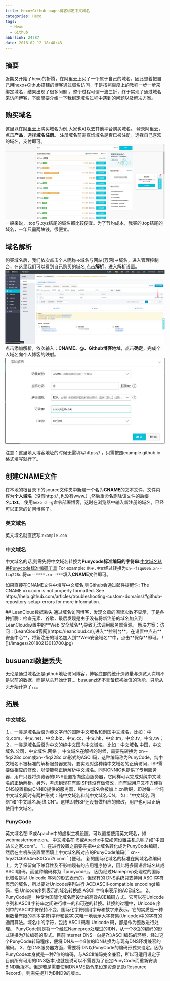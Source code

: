 ```yaml
---
title: Hexo+Github pages博客绑定中文域名
categories: Hexo
tags:
  - Hexo
  - Github
abbrlink: 24787
date: 2018-02-12 18:48:43
---
```

## 摘要
近期又开始了hexo的折腾，在阿里云上买了一个属于自己的域名，因此想着把自己用hexo+Github搭建的博客通过域名访问，于是按照百度上的教程一步一步来绑定域名，结果出现了很多问题 。整个过程可谓一波三折，终于实现了通过域名来访问博客，下面简要介绍一下我绑定域名过程中遇到的问题以及解决方案。
<!--more-->
## 购买域名
这里以在[阿里云](https://www.aliyun.com/)上购买域名为例,大家也可以去其他平台购买域名。
登录阿里云，点击**产品**，选择**域名注册**。
注册域名前需查询域名是否已被注册，选择自己喜欢的域名，支付即可。
![](/images/20180213014855.jpg)
一般来说，.top与.xyz结尾的域名都比较便宜。为了节约成本，我买的.top结尾的域名，一年只需两块钱，很便宜。
## 域名解析
购买域名后，我们依次点击个人昵称->域名与网站(万网)->域名，进入管理控制台，在这里我们可以看到自己购买的域名,点击**解析**，进入解析设置。
![](/images/20180212235815.jpg)
点击添加解析，依次输入：**CNAME、@、Github博客地址**，点击**确定**，完成个人域名向个人博客的映射。
![](/images/20180212230359.jpg)
<div class="note warning"><p>注意：这里填入博客地址的时候无需填写https:// ，只需按照example.github.io格式填写就行了。
</p></div>

## 创建CNAME文件
在本地的根目录下的source文件夹中新建一个名为**CNAME**的文本文件，文件内容为**个人域名**（没有http:// ,也没有www.）,然后重命名删除该文件的后缀名:**.txt**。
使用`hexo d -g`命令部署博客，这时在浏览器中输入新注册的域名，已经可以正常的访问博客了。

### 英文域名
英文域名就直接写:`example.con`
### 中文域名
中文域名的话,则需先将中文域名转换为**Punycode标准编码的字符串**:[中文域名转换Punycode标准编码工具](http://www.dh.vg/tools/zm.php)
For example:
`例子.中文`经过转换为`xn--fsqu00a.xn--fiq228c`
将`xn--****.xn--***`填入**CNAME**文件即可。
<div class="note danger"><p>如果直接在CNAME文件中填写中文域名,则Github会通过邮件提醒你:
The CNAME xxx.com is not properly formatted. See https://help.github.com/articles/troubleshooting-custom-domains/#github-repository-setup-errors for more information.
</p></div>
## LeanCloud数据丢失
通过域名访问博客，发现文章的阅读次数不显示，于是各种折腾：检查元素、谷歌，最后发现是由于没有将新注册的域名加入到LeanCloud设置中的**Web 安全域名**,导致无法调用服务器资源。
解决方案：访问：[LeanCloud官网](https://leancloud.cn),进入**控制台**，在设置中点击**安全中心**，将新注册的域名加入到**Web安全域名**中，点击**保存**即可。
![](/images/20180213013700.jpg)

## busuanzi数据丢失
无论是通过域名还是github地址访问博客，博客底部的统计浏览量与浏览人次均不是以前的数据，而是从头开始计算....
busuanzi还不具备统初始值的功能，只能从头开始计算了。。。

## 拓展
### 中文域名
１、一类是域名后缀为英文字母的国际中文域名和别国中文域名，比如：中文.com，中文.net，中文.biz，中文.cc，中文.hk，中文.tm，中文.tv，中文.tw；
２、一类是域名后缀为中文的纯中文国内中文域名，比如：中文域名.中国，中文域名.公司，中文域名.网络；
中文域名在解析的时候，需要先转换为 xn--fiq228c.com或xn--fiq228c.cn形式的ASCII码，这种编码称为PunyCode。纯中文域名不被标准的解析服务器支持，要实现对这种纯中文域名的正确访问，ISP需要做相应的修改，以便能够正确解析中文域名。同时CNNIC也提供了专用服务器，用户只要将浏览器的DNS设置指向这台服务器，它同样可以完成对纯中文域名的正确解析。另外，考虑到现在有些ISP还没有做修改，而有些用户又不方便将DNS设置指向CNNIC提供的服务器，纯中文域名会被加上.cn后缀，即对每一个纯中文域名同时有两种形式：纯中文域名和纯中文域名.CN， 如："中文域名.网络"和"中文域名.网络.CN"。这样即使ISP还没有做相应的修改，用户也可以正确使用中文域名。
### PunyCode
英文域名在IIS或Apache中的虚拟主机设置，可以直接使用英文域名，如webmasterhome.cn。
中文域名在IIS或Apache中应如何设置主机头呢？如"中国站长之家.com"。
1、在进行设置之前要先把中文域名转化成为PunyCode编码，然后在主机头设置里面填上中文域名所对应的PunyCode编码(｀xn--fiqsC146Ah4ex80Cro7A.com｀)便可。
新的国际化域名的标准在网域名称编码上，为了保留向下兼容性及不影响现有的应用程序协议，因此将多国语言域名转成ASCII编码，而这种编码称为『punycode』。
因为经过Nameprep处理过的国际化域名是以 Unicode 序列的形式表示的。但现有的 DNS系统只支持用 ASCII字符表示的域名，所以要对Unicode序列进行 ACE(ASCII-compatible encoding)编码，把 Unicode序列表示的域名转换成 ASCII 字符串表示的ACE域名。
2、PunyCode是一种专为国际化域名而设计的高效ACE编码方式。它可以在Unicode序列和ASCII 字符串之间进行唯一的和可逆的转换。转换的过程中，Unicode 序列中的ASCII字符保持不变，国际化字符则用字母和数字来表示。它的实质是一种用数量有限的基本字符(字母和数字)来唯一地表示大字符集(Unicode)中的字符的通用算法。域名中的字符，包括 ASCII 码和 Unicode 码，都是作为整数进行处理。
PunyCode则是将一个经过Nameprep处理过的IDN，从一个8位的编码的形式转换为7位编码的形式。目前Internet DNS一向是7位ASCII编码的环境，经过这个PunyCode转码程序，便将IDN从一个8位的IDN转换为与现有DNS环境兼容的编码。
3、在DNS服务器方面，需要将IDN以PunyCode的编码形式来设定。因为PunyCode本身就是一种7位的编码，与ASCII编码完全兼容，所以可适用设定于目前所有可用的DNS版本,也就是说可以不需要为了设定PunyCode而重新安装BIND新版本。但是若是需要使用DNAME指令来设定资源记录(Resource Record)，则需先提升为BIND9的版本。


